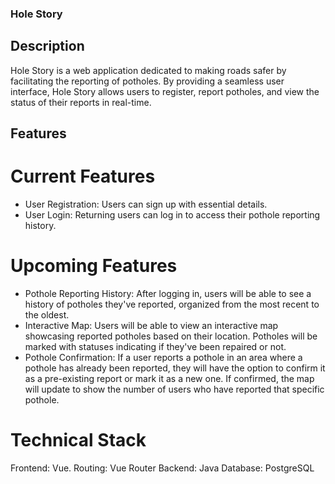 ### Hole Story

## Description

Hole Story is a web application dedicated to making roads safer by facilitating the reporting of potholes. By providing a seamless user interface, Hole Story allows users to register, report potholes, and view the status of their reports in real-time.

## Features

# Current Features

- User Registration: Users can sign up with essential details.
- User Login: Returning users can log in to access their pothole reporting history.

# Upcoming Features

- Pothole Reporting History: After logging in, users will be able to see a history of potholes they've reported, organized from the most recent to the oldest.
- Interactive Map: Users will be able to view an interactive map showcasing reported potholes based on their location. Potholes will be marked with statuses indicating if they've been repaired or not.
- Pothole Confirmation: If a user reports a pothole in an area where a pothole has already been reported, they will have the option to confirm it as a pre-existing report or mark it as a new one. If confirmed, the map will update to show the number of users who have reported that specific pothole.

# Technical Stack

Frontend: Vue.
Routing: Vue Router
Backend: Java
Database: PostgreSQL

